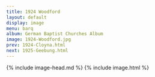 ```yaml
---
title: 1924 Woodford
layout: default
display: image
menu: barq
album: German Baptist Churches Album
image: 1924-Woodford.jpg
prev: 1924-Cloyna.html
next: 1925-Geebung.html
---
```

{% include image-head.md %}
{% include image.html %}